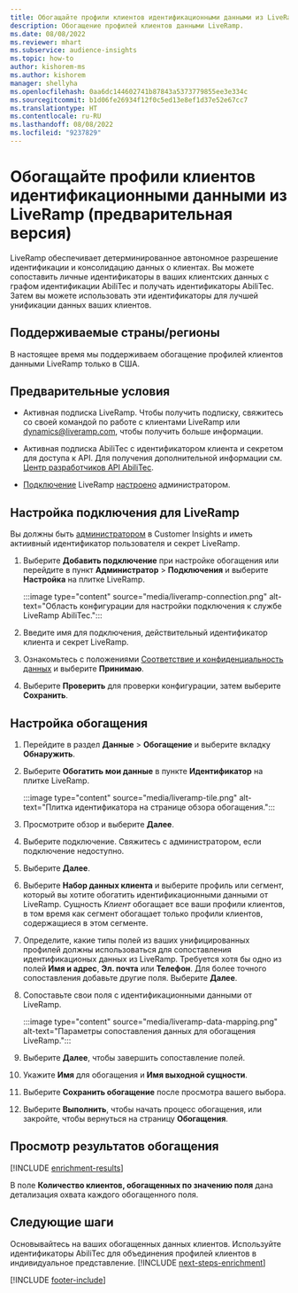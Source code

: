 ```yaml
---
title: Обогащайте профили клиентов идентификационными данными из LiveRamp (предварительная версия)
description: Обогащение профилей клиентов данными LiveRamp.
ms.date: 08/08/2022
ms.reviewer: mhart
ms.subservice: audience-insights
ms.topic: how-to
author: kishorem-ms
ms.author: kishorem
manager: shellyha
ms.openlocfilehash: 0aa6dc144602741b87843a5373779855ee3e334c
ms.sourcegitcommit: b1d06fe26934f12f0c5ed13e8ef1d37e52e67cc7
ms.translationtype: HT
ms.contentlocale: ru-RU
ms.lasthandoff: 08/08/2022
ms.locfileid: "9237829"
---
```

# <a name="enrich-customer-profiles-with-identity-data-from-liveramp-preview"></a>Обогащайте профили клиентов идентификационными данными из LiveRamp (предварительная версия)

LiveRamp обеспечивает детерминированное автономное разрешение идентификации и консолидацию данных о клиентах. Вы можете сопоставить личные идентификаторы в ваших клиентских данных с графом идентификации AbiliTec и получать идентификаторы AbiliTec. Затем вы можете использовать эти идентификаторы для лучшей унификации данных ваших клиентов.

## <a name="supported-countriesregions"></a>Поддерживаемые страны/регионы

В настоящее время мы поддерживаем обогащение профилей клиентов данными LiveRamp только в США.

## <a name="prerequisites"></a>Предварительные условия

- Активная подписка LiveRamp. Чтобы получить подписку, свяжитесь со своей командой по работе с клиентами LiveRamp или [dynamics@liveramp.com](mailto:dynamics@liveramp.com), чтобы получить больше информации.

- Активная подписка AbiliTec с идентификатором клиента и секретом для доступа к API. Для получения дополнительной информации см. [Центр разработчиков API AbiliTec](https://developers.liveramp.com/abilitec-api/).

- [Подключение](connections.md) LiveRamp [настроено](#configure-the-connection-for-liveramp) администратором.

## <a name="configure-the-connection-for-liveramp"></a>Настройка подключения для LiveRamp

Вы должны быть [администратором](permissions.md#admin) в Customer Insights и иметь актиивный идентификатор пользователя и секрет LiveRamp.

1. Выберите **Добавить подключение** при настройке обогащения или перейдите в пункт **Администратор** > **Подключения** и выберите **Настройка** на плитке LiveRamp.

   :::image type="content" source="media/liveramp-connection.png" alt-text="Область конфигурации для настройки подключения к службе LiveRamp AbiliTec.":::

1. Введите имя для подключения, действительный идентификатор клиента и секрет LiveRamp.

1. Ознакомьтесь с положениями [Соответствие и конфиденциальность данных](connections.md#data-privacy-and-compliance) и выберите **Принимаю**.

1. Выберите **Проверить** для проверки конфигурации, затем выберите **Сохранить**.

## <a name="configure-the-enrichment"></a>Настройка обогащения

1. Перейдите в раздел **Данные** > **Обогащение** и выберите вкладку **Обнаружить**.

1. Выберите **Обогатить мои данные** в пункте **Идентификатор** на плитке LiveRamp.

   :::image type="content" source="media/liveramp-tile.png" alt-text="Плитка идентификатора на странице обзора обогащения.":::

1. Просмотрите обзор и выберите **Далее**.

1. Выберите подключение. Свяжитесь с администратором, если подключение недоступно.

1. Выберите **Далее**.

1. Выберите **Набор данных клиента** и выберите профиль или сегмент, который вы хотите обогатить идентификационными данными от LiveRamp. Сущность *Клиент* обогащает все ваши профили клиентов, в том время как сегмент обогащает только профили клиентов, содержащиеся в этом сегменте.

1. Определите, какие типы полей из ваших унифицированных профилей должны использоваться для сопоставления идентификационых данных из LiveRamp. Требуется хотя бы одно из полей **Имя и адрес**, **Эл. почта** или **Телефон**. Для более точного сопоставления добавьте другие поля. Выберите **Далее**.

1. Сопоставьте свои поля с идентификационными данными от LiveRamp.

   :::image type="content" source="media/liveramp-data-mapping.png" alt-text="Параметры сопоставления данных для обогащения LiveRamp.":::

1. Выберите **Далее**, чтобы завершить сопоставление полей.

1. Укажите **Имя** для обогащения и **Имя выходной сущности**.

1. Выберите **Сохранить обогащение** после просмотра вашего выбора.

1. Выберите **Выполнить**, чтобы начать процесс обогащения, или закройте, чтобы вернуться на страницу **Обогащения**.

## <a name="view-enrichment-results"></a>Просмотр результатов обогащения

[!INCLUDE [enrichment-results](includes/enrichment-results.md)]

В поле **Количество клиентов, обогащенных по значению поля** дана детализация охвата каждого обогащенного поля.

## <a name="next-steps"></a>Следующие шаги

Основывайтесь на ваших обогащенных данных клиентов. Используйте идентификаторы AbiliTec для объединения профилей клиентов в индивидуальное представление.
[!INCLUDE [next-steps-enrichment](includes/next-steps-enrichment.md)]

[!INCLUDE [footer-include](includes/footer-banner.md)]
